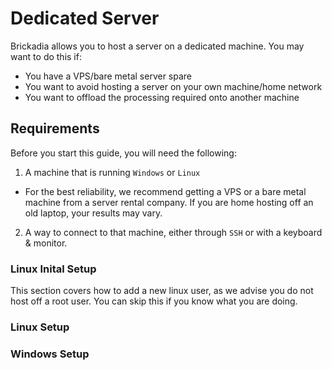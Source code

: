 # Dedicated Server
Brickadia allows you to host a server on a dedicated machine. You may want to do this if:
- You have a VPS/bare metal server spare
- You want to avoid hosting a server on your own machine/home network
- You want to offload the processing required onto another machine

## Requirements
Before you start this guide, you will need the following:
1. A machine that is running `Windows` or `Linux`
  - For the best reliability, we recommend getting a VPS or a bare metal machine from a server rental company. If you are home hosting off an old laptop, your results may vary.
2. A way to connect to that machine, either through `SSH` or with a keyboard & monitor.

### Linux Inital Setup
This section covers how to add a new linux user, as we advise you do not host off a root user. You can skip this if you know what you are doing.

### Linux Setup


### Windows Setup

